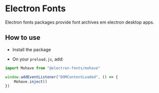 # Electron Fonts

Electron fonts packages provide font archives em electron desktop apps.

## How to use

* Install the package

* On your `preload.js`, add:

```ts
import Mohave from "@electron-fonts/mohave"

window.addEventListener("DOMContentLoaded", () => {
    Mohave.inject()
})
```